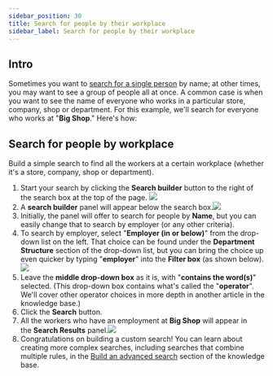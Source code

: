 ```yaml
---
sidebar_position: 30
title: Search for people by their workplace
sidebar_label: Search for people by their workplace
---
```


## Intro
Sometimes you want to [search for a single person](https://help.broadstripes.com/help-articles/using-broadstripes/search/search-by-name/) by name; at other times, you may want to see a group of people all at once.
A common case is when you want to see the name of everyone who works in a particular store, company, shop or department. For this example, we'll search for everyone who works at "**Big Shop**." Here's how:
## Search for people by workplace
Build a simple search to find all the workers at a certain workplace (whether it's a store, company, shop or department).
1. Start your search by clicking the **Search builder** button to the right of the search box at the top of the page.
![](/img/getting-started/Search-builder-button.png)
1. A **search builder** panel will appear below the search box.![](/img/getting-started/c0cf8fd-BuildSaveSearchDefault.png)
2. Initially, the panel will offer to search for people by **Name**, but you can easily change that to search by employer (or any other criteria).
3. To search by employer, select "**Employer (in or below)**" from the drop-down list on the left. That choice can be found under the **Department Structure** section of the drop-down list, but you can bring the choice up even quicker by typing "**employer**" into the **Filter box** (as shown below).![](/img/getting-started/fff788d-SearchWrkEmpl.png)
4. Leave the **middle drop-down box** as it is, with "**contains the word(s)**" selected. (This drop-down box contains what's called the "**operator**". We'll cover other operator choices in more depth in another article in the knowledge base.)
6. Click the **Search** button.
7. All the workers who have an employment at **Big Shop** will appear in the **Search Results** panel.![](/img/getting-started/e7a2289-SearchResultBigShop.png)
8. Congratulations on building a custom search! You can learn about creating more complex searches, including searches that combine multiple rules, in the [Build an advanced search](https://help.broadstripes.com/help-articles/using-broadstripes/search/build-an-advanced-search/) section of the knowledge base.
